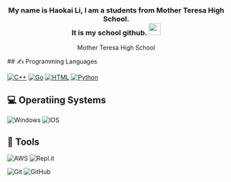 <h3 align="center">
  My name is Haokai Li, I am a students from Mother Teresa High School.
  <br/>
  It is my school github.
  <img src="https://media.giphy.com/media/hvRJCLFzcasrR4ia7z/giphy.gif" width="28">
</h3>
<p align="center"> Mother Teresa High School </p>
## ✍ Programming Languages

<p>
  <a href="https://github.com/search?q=user%3Ahaokai-li+language%3Acpp"><img alt="C++" src="https://custom-icon-badges.herokuapp.com/badge/C++-9C033A.svg?logo=cpp2&logoColor=white"></a>
  <a href="https://github.com/search?q=user%3Ahaokai-li+language%3AGo"><img alt="Go" src="https://img.shields.io/badge/go-%2300ADD8.svg?logo=go&logoColor=white"></a>
  <a href="https://github.com/search?q=user%3Ahaokai-li+language%3Ahtml"><img alt="HTML" src="https://img.shields.io/badge/HTML-E34F26.svg?logo=html5&logoColor=white"></a>
  <a href="https://github.com/search?q=user%3Ahaokai-li+language%3Apython"><img alt="Python" src="https://img.shields.io/badge/Python-14354C.svg?logo=python&logoColor=white"></a>
</p>

## 💻 Operatiing Systems
  ![Windows](https://img.shields.io/badge/Windows-0078D6?logo=windows&logoColor=white)
  ![IOS](https://img.shields.io/badge/iOS-000000?logo=ios&logoColor=white)

## 🔧 Tools

  ![AWS](https://img.shields.io/badge/AWS-%23FF9900.svg?style=for-the-badge&logo=amazon-aws&logoColor=white)
  ![Repl.it](https://img.shields.io/badge/Repl.it-%230D101E.svg?style=for-the-badge&logo=replit&logoColor=white)
  
  ![Git](https://img.shields.io/badge/git-%23F05033.svg?style=for-the-badge&logo=git&logoColor=white)
  ![GitHub](https://img.shields.io/badge/github-%23121011.svg?style=for-the-badge&logo=github&logoColor=white)
  
<!---
haokai-li/haokai-li is a ✨ special ✨ repository because its `README.md` (this file) appears on your GitHub profile.
You can click the Preview link to take a look at your changes.
--->
